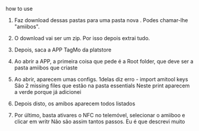 how to use

1. Faz download dessas pastas para uma pasta nova . Podes chamar-lhe "amiibos".

2. O download vai ser um zip. Por isso depois extrai tudo.

3. Depois, saca a APP TagMo da platstore
4. Ao abrir a APP, a primeira coisa que pede é a Root folder, que deve ser a pasta amiibos que criaste
5. Ao abrir, aparecem umas configs. 1delas diz erro - import amitool keys
  São 2 missing files que estão na pasta essentials
  Neste print aparecem a verde porque já adicionei
6. Depois disto, os amibos aparecem todos listados

7. Por último, basta ativares o NFC no telemóvel, selecionar o amiiboo e clicar em writr
Não são assim tantos passos. Eu é que descrevi muito
